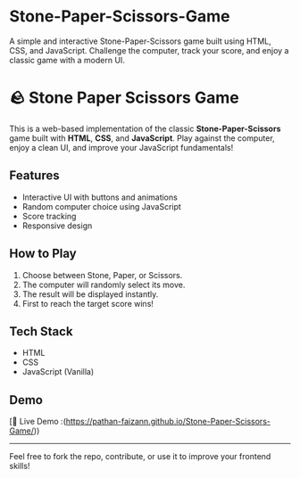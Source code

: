 # Stone-Paper-Scissors-Game
A simple and interactive Stone-Paper-Scissors game built using HTML, CSS, and JavaScript. Challenge the computer, track your score, and enjoy a classic game with a modern UI.

# 🪨 Stone Paper Scissors Game

This is a web-based implementation of the classic **Stone-Paper-Scissors** game built with **HTML**, **CSS**, and **JavaScript**. Play against the computer, enjoy a clean UI, and improve your JavaScript fundamentals!

## Features
- Interactive UI with buttons and animations
- Random computer choice using JavaScript
- Score tracking
- Responsive design

## How to Play
1. Choose between Stone, Paper, or Scissors.
2. The computer will randomly select its move.
3. The result will be displayed instantly.
4. First to reach the target score wins!

## Tech Stack
- HTML
- CSS
- JavaScript (Vanilla)

## Demo
[🔗 Live Demo :(https://pathan-faizann.github.io/Stone-Paper-Scissors-Game/))

---

Feel free to fork the repo, contribute, or use it to improve your frontend skills!

